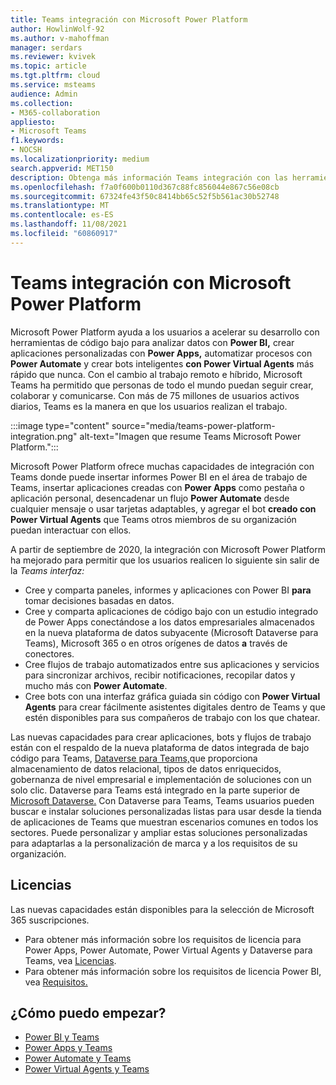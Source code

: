 ```yaml
---
title: Teams integración con Microsoft Power Platform
author: HowlinWolf-92
ms.author: v-mahoffman
manager: serdars
ms.reviewer: kvivek
ms.topic: article
ms.tgt.pltfrm: cloud
ms.service: msteams
audience: Admin
ms.collection:
- M365-collaboration
appliesto:
- Microsoft Teams
f1.keywords:
- NOCSH
ms.localizationpriority: medium
search.appverid: MET150
description: Obtenga más información Teams integración con las herramientas de Microsoft Power Platform, incluidas Power BI, power apps, Power automate y Power Virtual Agents.
ms.openlocfilehash: f7a0f600b0110d367c88fc856044e867c56e08cb
ms.sourcegitcommit: 67324fe43f50c8414bb65c52f5b561ac30b52748
ms.translationtype: MT
ms.contentlocale: es-ES
ms.lasthandoff: 11/08/2021
ms.locfileid: "60860917"
---
```

# <a name="teams-integration-with-microsoft-power-platform"></a>Teams integración con Microsoft Power Platform

Microsoft Power Platform ayuda a los usuarios a acelerar su desarrollo con herramientas de código bajo para analizar datos con **Power BI,** crear aplicaciones personalizadas con **Power Apps,** automatizar procesos con **Power Automate** y crear bots inteligentes **con Power Virtual Agents** más rápido que nunca. Con el cambio al trabajo remoto e híbrido, Microsoft Teams ha permitido que personas de todo el mundo puedan seguir crear, colaborar y comunicarse. Con más de 75 millones de usuarios activos diarios, Teams es la manera en que los usuarios realizan el trabajo.

:::image type="content" source="media/teams-power-platform-integration.png" alt-text="Imagen que resume Teams Microsoft Power Platform.":::

Microsoft Power Platform ofrece muchas capacidades de integración con Teams donde puede insertar informes Power BI en el área de trabajo de Teams, insertar aplicaciones creadas con **Power Apps** como pestaña o aplicación personal, desencadenar un flujo **Power Automate** desde cualquier mensaje o usar tarjetas adaptables, y agregar el bot  **creado con Power Virtual Agents** que Teams otros miembros de su organización puedan interactuar con ellos.

A partir de septiembre de 2020, la integración con Microsoft Power Platform ha mejorado para permitir que los usuarios realicen lo siguiente sin salir de la *Teams interfaz:*

- Cree y comparta paneles, informes y aplicaciones con Power BI **para** tomar decisiones basadas en datos.
- Cree y comparta aplicaciones de código bajo con un estudio integrado de Power Apps conectándose a los datos empresariales almacenados en la nueva plataforma de datos subyacente (Microsoft Dataverse para Teams), Microsoft 365 o en otros orígenes de datos **a** través de conectores.
- Cree flujos de trabajo automatizados entre sus aplicaciones y servicios para sincronizar archivos, recibir notificaciones, recopilar datos y mucho más con **Power Automate**.
- Cree bots con una interfaz gráfica guiada sin código con **Power Virtual Agents** para crear fácilmente asistentes digitales dentro de Teams y que estén disponibles para sus compañeros de trabajo con los que chatear.

Las nuevas capacidades para crear aplicaciones, bots y flujos de trabajo están con el respaldo de la nueva plataforma de datos integrada de bajo código para Teams, [Dataverse para Teams,](/powerapps/teams/overview-data-platform)que proporciona almacenamiento de datos relacional, tipos de datos enriquecidos, gobernanza de nivel empresarial e implementación de soluciones con un solo clic. Dataverse para Teams está integrado en la parte superior de [Microsoft Dataverse.](/powerapps/maker/common-data-service/data-platform-intro) Con Dataverse para Teams, Teams usuarios pueden buscar e instalar soluciones personalizadas listas para usar desde la tienda de aplicaciones de Teams que muestran escenarios comunes en todos los sectores. Puede personalizar y ampliar estas soluciones personalizadas para adaptarlas a la personalización de marca y a los requisitos de su organización.

## <a name="licensing"></a>Licencias

Las nuevas capacidades están disponibles para la selección de Microsoft 365 suscripciones.

- Para obtener más información sobre los requisitos de licencia para Power Apps, Power Automate, Power Virtual Agents y Dataverse para Teams, vea [Licencias](/power-platform/admin/about-teams-environment).
- Para obtener más información sobre los requisitos de licencia Power BI, vea [Requisitos.](/power-bi/collaborate-share/service-collaborate-microsoft-teams)
 
## <a name="how-do-i-get-started"></a>¿Cómo puedo empezar?

- [Power BI y Teams](/power-bi/collaborate-share/service-collaborate-microsoft-teams)
- [Power Apps y Teams](/powerapps/teams/overview)
- [Power Automate y Teams](/power-automate/teams/overview)
- [Power Virtual Agents y Teams](/power-virtual-agents/teams/fundamentals-what-is-power-virtual-agents-teams)
